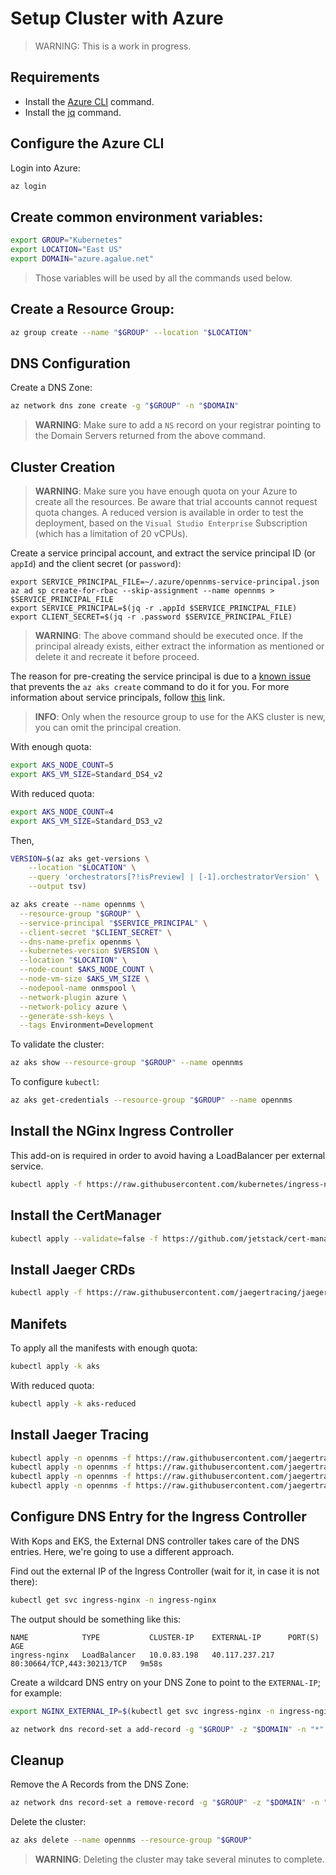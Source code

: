 # Setup Cluster with Azure

> WARNING: This is a work in progress.

## Requirements

* Install the [Azure CLI](https://docs.microsoft.com/en-us/cli/azure/install-azure-cli?view=azure-cli-latest) command.
* Install the [jq](https://stedolan.github.io/jq/) command.

## Configure the Azure CLI

Login into Azure:

```bash
az login
```

## Create common environment variables:

```bash
export GROUP="Kubernetes"
export LOCATION="East US"
export DOMAIN="azure.agalue.net"
```

> Those variables will be used by all the commands used below.

## Create a Resource Group:

```bash
az group create --name "$GROUP" --location "$LOCATION"
```

## DNS Configuration

Create a DNS Zone:

```bash
az network dns zone create -g "$GROUP" -n "$DOMAIN"
```

> **WARNING**: Make sure to add a `NS` record on your registrar pointing to the Domain Servers returned from the above command.

## Cluster Creation

> **WARNING**: Make sure you have enough quota on your Azure to create all the resources. Be aware that trial accounts cannot request quota changes. A reduced version is available in order to test the deployment, based on the `Visual Studio Enterprise` Subscription (which has a limitation of 20 vCPUs).

Create a service principal account, and extract the service principal ID (or `appId`) and the client secret (or `password`):

```
export SERVICE_PRINCIPAL_FILE=~/.azure/opennms-service-principal.json
az ad sp create-for-rbac --skip-assignment --name opennms > $SERVICE_PRINCIPAL_FILE
export SERVICE_PRINCIPAL=$(jq -r .appId $SERVICE_PRINCIPAL_FILE)
export CLIENT_SECRET=$(jq -r .password $SERVICE_PRINCIPAL_FILE)
```

> **WARNING**: The above command should be executed once. If the principal already exists, either extract the information as mentioned or delete it and recreate it before proceed.

The reason for pre-creating the service principal is due to a [known issue](https://github.com/Azure/azure-cli/issues/9585) that prevents the `az aks create` command to do it for you. For more information about service principals, follow [this](https://docs.microsoft.com/en-us/azure/aks/kubernetes-service-principal) link.

> **INFO**: Only when the resource group to use for the AKS cluster is new, you can omit the principal creation.

With enough quota:

```bash
export AKS_NODE_COUNT=5
export AKS_VM_SIZE=Standard_DS4_v2
```

With reduced quota:

```bash
export AKS_NODE_COUNT=4
export AKS_VM_SIZE=Standard_DS3_v2
```

Then,

```bash
VERSION=$(az aks get-versions \
    --location "$LOCATION" \
    --query 'orchestrators[?!isPreview] | [-1].orchestratorVersion' \
    --output tsv)

az aks create --name opennms \
  --resource-group "$GROUP" \
  --service-principal "$SERVICE_PRINCIPAL" \
  --client-secret "$CLIENT_SECRET" \
  --dns-name-prefix opennms \
  --kubernetes-version $VERSION \
  --location "$LOCATION" \
  --node-count $AKS_NODE_COUNT \
  --node-vm-size $AKS_VM_SIZE \
  --nodepool-name onmspool \
  --network-plugin azure \
  --network-policy azure \
  --generate-ssh-keys \
  --tags Environment=Development
```

To validate the cluster:

```bash
az aks show --resource-group "$GROUP" --name opennms
```

To configure `kubectl`:

```bash
az aks get-credentials --resource-group "$GROUP" --name opennms
```

## Install the NGinx Ingress Controller

This add-on is required in order to avoid having a LoadBalancer per external service.

```bash
kubectl apply -f https://raw.githubusercontent.com/kubernetes/ingress-nginx/master/deploy/static/provider/cloud/deploy.yaml
```

## Install the CertManager

```bash
kubectl apply --validate=false -f https://github.com/jetstack/cert-manager/releases/download/v1.0.4/cert-manager.yaml
```

## Install Jaeger CRDs

```bash
kubectl apply -f https://raw.githubusercontent.com/jaegertracing/jaeger-operator/master/deploy/crds/jaegertracing.io_jaegers_crd.yaml
```

## Manifets

To apply all the manifests with enough quota:

```bash
kubectl apply -k aks
```

With reduced quota:

```bash
kubectl apply -k aks-reduced
```

## Install Jaeger Tracing

```bash
kubectl apply -n opennms -f https://raw.githubusercontent.com/jaegertracing/jaeger-operator/master/deploy/service_account.yaml
kubectl apply -n opennms -f https://raw.githubusercontent.com/jaegertracing/jaeger-operator/master/deploy/role.yaml
kubectl apply -n opennms -f https://raw.githubusercontent.com/jaegertracing/jaeger-operator/master/deploy/role_binding.yaml
kubectl apply -n opennms -f https://raw.githubusercontent.com/jaegertracing/jaeger-operator/master/deploy/operator.yaml
```

## Configure DNS Entry for the Ingress Controller

With Kops and EKS, the External DNS controller takes care of the DNS entries. Here, we're going to use a different approach.

Find out the external IP of the Ingress Controller (wait for it, in case it is not there):

```bash
kubectl get svc ingress-nginx -n ingress-nginx
```

The output should be something like this:

```text
NAME            TYPE           CLUSTER-IP    EXTERNAL-IP      PORT(S)                      AGE
ingress-nginx   LoadBalancer   10.0.83.198   40.117.237.217   80:30664/TCP,443:30213/TCP   9m58s
```

Create a wildcard DNS entry on your DNS Zone to point to the `EXTERNAL-IP`; for example:

```bash
export NGINX_EXTERNAL_IP=$(kubectl get svc ingress-nginx -n ingress-nginx -o json | jq -r '.status.loadBalancer.ingress[0].ip')

az network dns record-set a add-record -g "$GROUP" -z "$DOMAIN" -n "*" -a $NGINX_EXTERNAL_IP
```

## Cleanup

Remove the A Records from the DNS Zone:

```bash
az network dns record-set a remove-record -g "$GROUP" -z "$DOMAIN" -n "*" -a $NGINX_EXTERNAL_IP
```

Delete the cluster:

```bash
az aks delete --name opennms --resource-group "$GROUP"
```

> **WARNING**: Deleting the cluster may take several minutes to complete.
